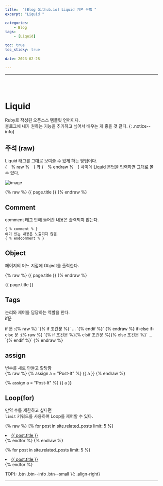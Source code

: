 ```yaml
---
title:  "[Blog Github.io] Liquid 기본 문법 "
excerpt: "Liquid "

categories:
    - Blog
tags:
    - [Liquid]

toc: true
toc_sticky: true
 
date: 2023-02-28

---
```

- - -
<br><br>

#   Liquid  
Ruby로 작성된 오픈소스 템플릿 언어이다.  
블로그에 내가 원하는 기능을 추가하고 싶어서 배우는 게 좋을 것 같다.
{: .notice--info}
## 주석 (raw)  
Liquid 태그를 그대로 보여줄 수 있게 하는 방법이다.  
{　% raw %　} 와 {　% endraw %　} 사이에 Liquid 문법을 입력하면 그대로 볼 수 있다.  

![image](https://user-images.githubusercontent.com/96651722/221825734-7cdca4ac-84a3-48bc-9cca-29befab2eeda.png)

{% raw %}
    {{ page.title }}
{% endraw %}

## Comment  

comment 태그 안에 들어간 내용은 출력되지 않는다.  

```   
{ % comment % }  
여기 있는 내용은 노출되지 않음.  
{ % endcomment % }  
```  

## Object
페이지의 어느 지점에 Object를 출력한다.  

{% raw %}
    {{ page.title }}
{% endraw %}   

{{ page.title }}  

## Tags  
논리와 제어를 담당하는 역할을 한다.  
if문
<div class="notice--primary" markdown="1">
if 문 :{% raw %} `{% if 조건문 %}` ... `{% endif %}`   {% endraw %}  
if-else if-else 문 :{% raw %} `{% if 조건문 %}{% elsif 조건문 %}{% else 조건문  %}` ... `{% endif %}` {% endraw %}   
</div>


## assign  
변수를 새로 만들고 할당함   
{% raw %}
    {% assign a = "Post-It" %}
    {{ a }}
{% endraw %} 

{% assign a = "Post-It" %}
{{ a }}

## Loop(for)
만약 수를 제한하고 싶다면  
`limit` 키워드를 사용하여 Loop를 제어할 수 있다.

{% raw %}
    {% for post in site.related_posts limit: 5 %}
        <li><a href="{{ post.url }}">{{ post.title }}</a></li>
    {% endfor %} 
{% endraw %} 

{% for post in site.related_posts limit: 5 %}
  <li><a href="{{ post.url }}">{{ post.title }}</a></li>
{% endfor %} 



<br>

[TOP](#){: .btn .btn--info .btn--small }{: .align-right}
<br>
- - -
